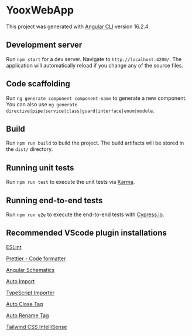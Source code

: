 # YooxWebApp

This project was generated with [Angular CLI](https://github.com/angular/angular-cli) version 16.2.4.

## Development server

Run `npm start` for a dev server. Navigate to `http://localhost:4200/`. The application will automatically reload if you change any of the source files.

## Code scaffolding

Run `ng generate component component-name` to generate a new component. You can also use `ng generate directive|pipe|service|class|guard|interface|enum|module`.

## Build

Run `npm run build` to build the project. The build artifacts will be stored in the `dist/` directory.

## Running unit tests

Run `npm run test` to execute the unit tests via [Karma](https://karma-runner.github.io).

## Running end-to-end tests

Run `npm run e2e` to execute the end-to-end tests with [Cypress.io](https://www.cypress.io/).

## Recommended VScode plugin installations

[ESLint](https://marketplace.visualstudio.com/items?itemName=dbaeumer.vscode-eslint)

[Prettier - Code formatter](https://marketplace.visualstudio.com/items?itemName=esbenp.prettier-vscode)

[Angular Schematics](https://marketplace.visualstudio.com/items?itemName=cyrilletuzi.angular-schematics)

[Auto Import](https://marketplace.visualstudio.com/items?itemName=steoates.autoimport)

[TypeScript Importer](https://marketplace.visualstudio.com/items?itemName=pmneo.tsimporter)

[Auto Close Tag](https://marketplace.visualstudio.com/items?itemName=formulahendry.auto-close-tag)

[Auto Rename Tag](https://marketplace.visualstudio.com/items?itemName=formulahendry.auto-rename-tag)

[Tailwind CSS IntelliSense](https://marketplace.visualstudio.com/items?itemName=bradlc.vscode-tailwindcss)
